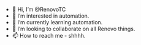- 👋 Hi, I’m @RenovoTC
- 👀 I’m interested in automation.
- 🌱 I’m currently learning automation.
- 💞️ I’m looking to collaborate on all Renovo things.
- 📫 How to reach me - shhhh.

<!---
RenovoTC/RenovoTC is a ✨ special ✨ repository because its `README.md` (this file) appears on your GitHub profile.
You can click the Preview link to take a look at your changes.
--->
